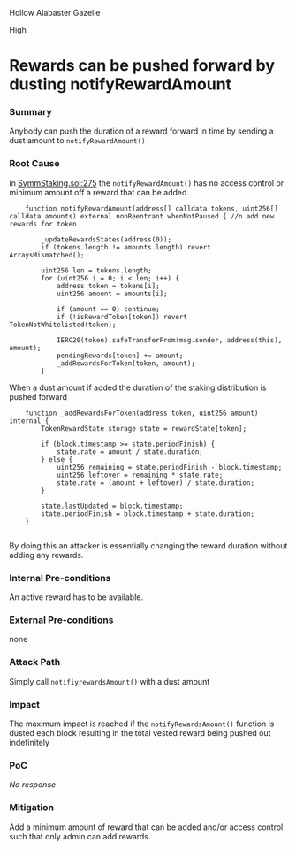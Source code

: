 Hollow Alabaster Gazelle

High

# Rewards can be pushed forward by dusting notifyRewardAmount

### Summary

Anybody can push the duration of a reward forward in time by sending a dust amount to `notifyRewardAmount()`

### Root Cause

in [SymmStaking.sol:275](https://github.com/sherlock-audit/2025-03-symm-io-stacking/blob/main/token/contracts/staking/SymmStaking.sol#L275) the `notifyRewardAmount()` has no access control or minimum amount off a reward that can be added.

```solidity
	function notifyRewardAmount(address[] calldata tokens, uint256[] calldata amounts) external nonReentrant whenNotPaused { //n add new rewards for token 

		_updateRewardsStates(address(0));
		if (tokens.length != amounts.length) revert ArraysMismatched();

		uint256 len = tokens.length;
		for (uint256 i = 0; i < len; i++) {
			address token = tokens[i];
			uint256 amount = amounts[i];

			if (amount == 0) continue;
			if (!isRewardToken[token]) revert TokenNotWhitelisted(token); 

			IERC20(token).safeTransferFrom(msg.sender, address(this), amount); 
			pendingRewards[token] += amount; 
			_addRewardsForToken(token, amount);
		}

```

When a dust amount if added the duration of the staking distribution is pushed forward

```solidity
	function _addRewardsForToken(address token, uint256 amount) internal {
		TokenRewardState storage state = rewardState[token];

		if (block.timestamp >= state.periodFinish) { 
			state.rate = amount / state.duration;
		} else {
			uint256 remaining = state.periodFinish - block.timestamp;
			uint256 leftover = remaining * state.rate;
			state.rate = (amount + leftover) / state.duration;
		}

		state.lastUpdated = block.timestamp;
		state.periodFinish = block.timestamp + state.duration;
	}


```

By doing this an attacker is essentially changing the reward duration without adding any rewards.

### Internal Pre-conditions

An active reward has to be available.

### External Pre-conditions

none

### Attack Path

Simply  call `notifiyrewardsAmount()` with a dust amount

### Impact

The maximum impact is reached if the `notifyRewardsAmount()` function is dusted each block resulting in the total vested reward being pushed out indefinitely 

### PoC

_No response_

### Mitigation

Add a minimum amount of reward that can be added and/or access control such that only admin can add rewards.
